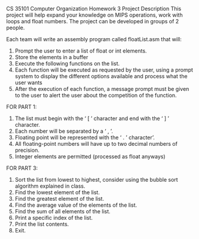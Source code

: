 CS 35101 Computer Organization
Homework 3
Project Description
This project will help expand your knowledge on MIPS operations, work with loops
and float numbers.
The project can be developed in groups of 2 people.

Each team will write an assembly program called floatList.asm that will:
1. Prompt the user to enter a list of float or int elements.
2. Store the elements in a buffer
3. Execute the following functions on the list.
4. Each function will be executed as requested by the user, using a prompt system to display the different options available and process what the user wants
5. After the execution of each function, a message prompt must be given to the user to alert the user about the competition of the function.

FOR PART 1:
1. The list must begin with the ‘ [ ’ character and end with the ‘ ] ’ character.
2. Each number will be separated by a ‘ , ’.
3. Floating point will be represented with the ‘ . ’ character’.
4. All floating-point numbers will have up to two decimal numbers of precision.
5. Integer elements are permitted (processed as float anyways)

FOR PART 3:
1. Sort the list from lowest to highest, consider using the bubble sort
algorithm explained in class.
2. Find the lowest element of the list.
3. Find the greatest element of the list.
4. Find the average value of the elements of the list.
5. Find the sum of all elements of the list.
6. Print a specific index of the list.
7. Print the list contents.
8. Exit.

